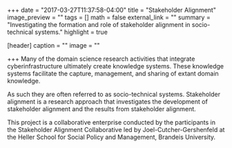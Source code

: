 +++
date = "2017-03-27T11:37:58-04:00"
title = "Stakeholder Alignment"
image_preview = ""
tags = []
math = false
external_link = ""
summary = "Investigating the formation and role of stakeholder alignment in socio-technical systems."
highlight = true

[header]
  caption = ""
  image = ""

+++
Many of the domain science research activities that integrate cyberinfrastructure ultimately create knowledge systems. These knowledge systems facilitate the capture, management, and sharing of extant domain knowledge.

As such they are often referred to as socio-technical systems. Stakeholder alignment is a research approach that investigates the development of stakeholder alignment and the results from stakeholder alignment.

This project is a collaborative enterprise conducted by the participants in the Stakeholder Alignment Collaborative led by Joel-Cutcher-Gershenfeld at the Heller School for Social Policy and Management, Brandeis University.  

